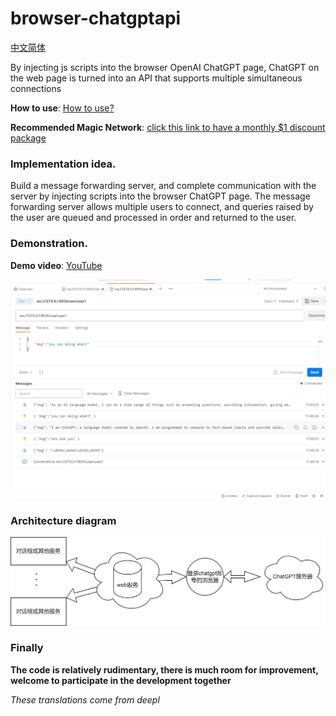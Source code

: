 # browser-chatgptapi

[中文简体](README_ZH.md)

By injecting js scripts into the browser OpenAI ChatGPT page, ChatGPT on the web page is turned into an API that supports multiple simultaneous connections

**How to use**: [How to use?](wiki/how-to-use.md)

**Recommended Magic Network**: [click this link to have a monthly $1 discount package](https://xx025.github.io/773ycd9u.html)


### Implementation idea.

Build a message forwarding server, and complete communication with the server by injecting scripts into the browser ChatGPT page. The message forwarding server allows multiple users to connect, and queries raised by the user are queued and processed in order and returned to the user.

### Demonstration.

**Demo video**: [YouTube](https://www.youtube.com/embed/o4SETVDbaEY)

![image](imgs/220007238-2b040e5e-1be7-404e-9cc6-3605f862660d.png)



### Architecture diagram

![architecture-diagram.png](imgs/architecture-diagram.png)



### Finally

**The code is relatively rudimentary, there is much room for improvement, welcome to participate in the development together**





*These translations come from deepl*

